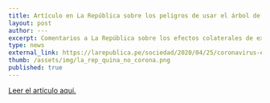 ```yaml
---
title: Artículo en La República sobre los peligros de usar el árbol de la quina como cura contra COVID-19.
layout: post
author: ---
excerpt: Comentarios a La República sobre los efectos colaterales de extracto de Cinchona como cura o prevención contra el coronavirus.
type: news
external_link: https://larepublica.pe/sociedad/2020/04/25/coronavirus-en-peru-el-arbol-de-la-quina-no-es-cura-al-covid-19/
thumb: /assets/img/la_rep_quina_no_corona.png
published: true
---
```


[Leer el artículo aquí.](https://larepublica.pe/sociedad/2020/04/25/coronavirus-en-peru-el-arbol-de-la-quina-no-es-cura-al-covid-19/)